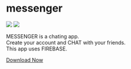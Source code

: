 # messenger
![](https://img.shields.io/static/v1?style=for-the-badge&label=POWERED%20BY&message=FLUTTER&color=02569B&logo=FLUTTER)
![](https://img.shields.io/static/v1?style=for-the-badge&label=LINKING&message=FIREBASE&color=FFCA28&logo=FIREBASE)

MESSENGER is a chating app.<br>
Create your account and CHAT with your friends.<br>
This app uses FIREBASE.


[Download Now](https://github.com/tanaysarkar0408/messenger/blob/master/app-release.apk)


